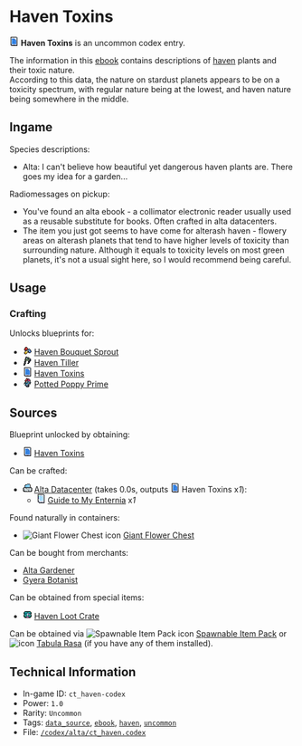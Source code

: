 # Haven Toxins

<img src="https://raw.githubusercontent.com/Ceterai/Enternia/main/codex/alta/ebook/security.png" alt="Haven Toxins icon" loading="lazy" height="16px" width="auto" /> **Haven Toxins** is an uncommon codex entry.

The information in this [ebook](https://ceterai.github.io/MyEnternia/Wiki/Tags/Ebook) contains descriptions of [haven](https://ceterai.github.io/MyEnternia/Wiki/Tags/Haven) plants and their toxic nature.  
According to this data, the nature on stardust planets appears to be on a toxicity spectrum, with regular nature being at the lowest, and haven nature being somewhere in the middle.

## Ingame

Species descriptions:

- Alta: I can't believe how beautiful yet dangerous haven plants are. There goes my idea for a garden...

Radiomessages on pickup:

- You've found an alta ebook - a collimator electronic reader usually used as a reusable substitute for books. Often crafted in alta datacenters.
- The item you just got seems to have come for alterash haven - flowery areas on alterash planets that tend to have higher levels of toxicity than surrounding nature. Although it equals to toxicity levels on most green planets, it's not a usual sight here, so I would recommend being careful.

## Usage

### Crafting

Unlocks blueprints for:

- <img src="https://raw.githubusercontent.com/Ceterai/Enternia/main/objects/farmables/alta/ground/haven/icon.png" alt="Haven Bouquet Sprout icon" loading="lazy" height="16px" width="auto" /> [Haven Bouquet Sprout](https://ceterai.github.io/MyEnternia/Wiki/HavenBouquetSprout)
- <img src="https://raw.githubusercontent.com/Ceterai/Enternia/main/items/active/alta/tools/till/haven_tiller/icon.png" alt="Haven Tiller icon" loading="lazy" height="16px" width="auto" /> [Haven Tiller](https://ceterai.github.io/MyEnternia/Wiki/HavenTiller)
- <img src="https://raw.githubusercontent.com/Ceterai/Enternia/main/codex/alta/ebook/security.png" alt="Haven Toxins icon" loading="lazy" height="16px" width="auto" /> [Haven Toxins](https://ceterai.github.io/MyEnternia/Wiki/HavenToxins)
- <img src="https://raw.githubusercontent.com/Ceterai/Enternia/main/objects/alta/special/plants/pots/flowers/poppy/icon.png" alt="Potted Poppy Prime icon" loading="lazy" height="16px" width="auto" /> [Potted Poppy Prime](https://ceterai.github.io/MyEnternia/Wiki/PottedPoppyPrime)

## Sources

Blueprint unlocked by obtaining:

- <img src="https://raw.githubusercontent.com/Ceterai/Enternia/main/codex/alta/ebook/security.png" alt="Haven Toxins icon" loading="lazy" height="16px" width="auto" /> [Haven Toxins](https://ceterai.github.io/MyEnternia/Wiki/HavenToxins)

Can be crafted:

- ![ ](https://raw.githubusercontent.com/Ceterai/Enternia/main/objects/alta/crafting/datacenter/icon.png) [Alta Datacenter](https://ceterai.github.io/MyEnternia/Wiki/AltaDatacenter) (takes 0.0s, outputs <img src="https://raw.githubusercontent.com/Ceterai/Enternia/main/codex/alta/ebook/security.png" alt="Haven Toxins icon" loading="lazy" height="16px" width="auto" /> Haven Toxins x*1*):
  - <img src="https://raw.githubusercontent.com/Ceterai/Enternia/main/codex/alta/ebook/basic.png" alt="Guide to My Enternia icon" loading="lazy" height="16px" width="auto" /> [Guide to My Enternia](https://ceterai.github.io/MyEnternia/Wiki/GuidetoMyEnternia) x*1*

Found naturally in containers:

- <img src="https://starbounder.org/mediawiki/images/b/ba/Giant_Flower_Chest.png" alt="Giant Flower Chest icon" loading="lazy" height="9.75px" width="12px" /> [Giant Flower Chest](https://starbounder.org/Giant_Flower_Chest)

Can be bought from merchants:

- [Alta Gardener](https://ceterai.github.io/MyEnternia/Wiki/AltaGardener)
- [Gyera Botanist](https://ceterai.github.io/MyEnternia/Wiki/GyeraBotanist)

Can be obtained from special items:

- <img src="https://raw.githubusercontent.com/Ceterai/Enternia/main/items/active/alta/loot/biome/ct_haven_loot.png" alt="Haven Loot Crate icon" loading="lazy" height="16px" width="auto" /> [Haven Loot Crate](https://ceterai.github.io/MyEnternia/Wiki/HavenLootCrate)

Can be obtained via <img src="https://raw.githubusercontent.com/Silverfeelin/Starbound-SpawnableItemPack/master/interface/sip/iconSmall.png" alt="Spawnable Item Pack icon" width="18" height="14"/> [Spawnable Item Pack](https://steamcommunity.com/sharedfiles/filedetails/?id=733665104) or <img src="https://steamuserimages-a.akamaihd.net/ugc/263843960696222713/3EC9A7C005541F7D577EBCB8C5736B4EFC9973D6/" alt="icon" width="8" height="12"/> [Tabula Rasa](https://community.playstarbound.com/resources/the-tabula-rasa.3222/) (if you have any of them installed).

## Technical Information

- In-game ID: `ct_haven-codex`
- Power: `1.0`
- Rarity: `Uncommon`
- Tags: [`data_source`](https://ceterai.github.io/MyEnternia/Wiki/Tags/DataSource), [`ebook`](https://ceterai.github.io/MyEnternia/Wiki/Tags/Ebook), [`haven`](https://ceterai.github.io/MyEnternia/Wiki/Tags/Haven), [`uncommon`](https://ceterai.github.io/MyEnternia/Wiki/Tags/Uncommon)
- File: [`/codex/alta/ct_haven.codex`](https://github.com/Ceterai/Enternia/blob/main/codex/alta/ct_haven.codex)
